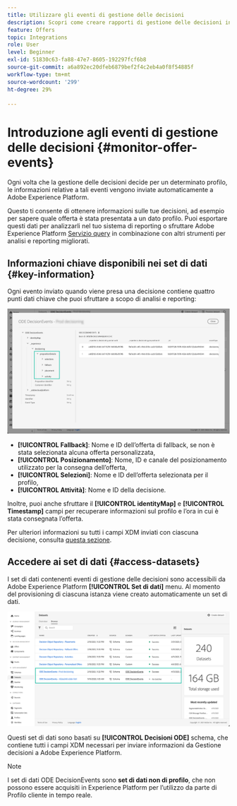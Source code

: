 ```yaml
---
title: Utilizzare gli eventi di gestione delle decisioni
description: Scopri come creare rapporti di gestione delle decisioni in Adobe Experience Platform.
feature: Offers
topic: Integrations
role: User
level: Beginner
exl-id: 51830c63-fa88-47e7-8605-192297fcf6b8
source-git-commit: a6a892ec20dfeb6879bef2f4c2eb4a0f8f54885f
workflow-type: tm+mt
source-wordcount: '299'
ht-degree: 29%

---
```


# Introduzione agli eventi di gestione delle decisioni {#monitor-offer-events}

Ogni volta che la gestione delle decisioni decide per un determinato profilo, le informazioni relative a tali eventi vengono inviate automaticamente a Adobe Experience Platform.

Questo ti consente di ottenere informazioni sulle tue decisioni, ad esempio per sapere quale offerta è stata presentata a un dato profilo. Puoi esportare questi dati per analizzarli nel tuo sistema di reporting o sfruttare Adobe Experience Platform [Servizio query](https://experienceleague.adobe.com/docs/experience-platform/query/home.html?lang=it) in combinazione con altri strumenti per analisi e reporting migliorati.

## Informazioni chiave disponibili nei set di dati {#key-information}

Ogni evento inviato quando viene presa una decisione contiene quattro punti dati chiave che puoi sfruttare a scopo di analisi e reporting:

![](../assets/events-dataset-preview.png)

* **[!UICONTROL Fallback]**: Nome e ID dell’offerta di fallback, se non è stata selezionata alcuna offerta personalizzata,
* **[!UICONTROL Posizionamento]**: Nome, ID e canale del posizionamento utilizzato per la consegna dell’offerta,
* **[!UICONTROL Selezioni]**: Nome e ID dell’offerta selezionata per il profilo,
* **[!UICONTROL Attività]**: Nome e ID della decisione.

Inoltre, puoi anche sfruttare il **[!UICONTROL identityMap]** e **[!UICONTROL Timestamp]** campi per recuperare informazioni sul profilo e l’ora in cui è stata consegnata l’offerta.

Per ulteriori informazioni su tutti i campi XDM inviati con ciascuna decisione, consulta [questa sezione](xdm-fields.md).

## Accedere ai set di dati {#access-datasets}

I set di dati contenenti eventi di gestione delle decisioni sono accessibili da Adobe Experience Platform **[!UICONTROL Set di dati]** menu. Al momento del provisioning di ciascuna istanza viene creato automaticamente un set di dati.

![](../assets/events-datasets-list.png)

Questi set di dati sono basati su **[!UICONTROL Decisioni ODE]** schema, che contiene tutti i campi XDM necessari per inviare informazioni da Gestione decisioni a Adobe Experience Platform.

>[!NOTE]
>
>I set di dati ODE DecisionEvents sono **set di dati non di profilo**, che non possono essere acquisiti in Experience Platform per l’utilizzo da parte di Profilo cliente in tempo reale.
